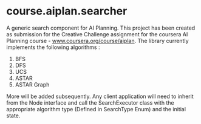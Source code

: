 course.aiplan.searcher
======================

A generic search component for AI Planning. This project has been created as submission for the Creative Challenge assignment for the coursera AI Planning course - www.coursera.org/course/aiplan. 
The library currently implements the following algorithms :
1. BFS
2. DFS
3. UCS
4. ASTAR
5. ASTAR Graph

More will be added subsequently. Any client application will need to inherit from the Node interface and call the SearchExecutor class with the appropriate algorithm type (Defined in SearchType Enum) and the initial state.
